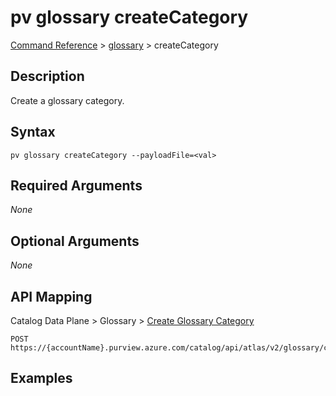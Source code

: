 # pv glossary createCategory
[Command Reference](../../../README.md#command-reference) > [glossary](./main.md) > createCategory

## Description
Create a glossary category.

## Syntax
```
pv glossary createCategory --payloadFile=<val>
```

## Required Arguments
*None*

## Optional Arguments
*None*

## API Mapping
Catalog Data Plane > Glossary > [Create Glossary Category](https://docs.microsoft.com/en-us/rest/api/purview/catalogdataplane/glossary/create-glossary-category)
```
POST https://{accountName}.purview.azure.com/catalog/api/atlas/v2/glossary/category
```

## Examples
```powershell

```